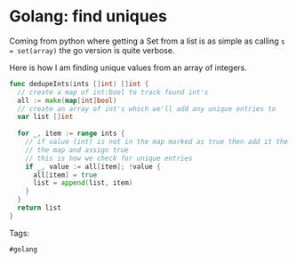# Golang: find uniques

Coming from python where getting a Set from a list is as simple as calling
`s = set(array)` the go version is quite verbose.

Here is how I am finding unique values from an array of integers.

```go
func dedupeInts(ints []int) []int {
  // create a map of int:bool to track found int's
  all := make(map[int]bool)
  // create an array of int's which we'll add any unique entries to
  var list []int
  
  for _, item := range ints {
    // if value (int) is not in the map marked as true then add it the
    // the map and assign true
    // this is how we check for unique entries
    if _, value := all[item]; !value {
      all[item] = true
      list = append(list, item)
    }
  }
  return list
}
```

Tags:

    #golang
